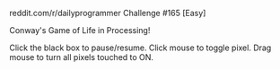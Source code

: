 reddit.com/r/dailyprogrammer
Challenge #165 [Easy]

Conway's Game of Life in Processing!

Click the black box to pause/resume.
Click mouse to toggle pixel.
Drag mouse to turn all pixels touched to ON.
